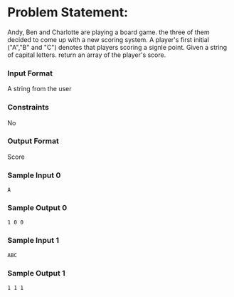 # Problem Statement:

Andy, Ben and Charlotte are playing a board game. the three of them decided to come up with a new scoring system. A player's first initial ("A","B" and "C") denotes that players scoring a signle point. Given a string of capital letters. return an array of the player's score.

### Input Format

A string from the user

### Constraints

No

### Output Format

Score

### Sample Input 0
```
A
```
### Sample Output 0
```
1 0 0
```
### Sample Input 1
```
ABC
```
### Sample Output 1
```
1 1 1
```
